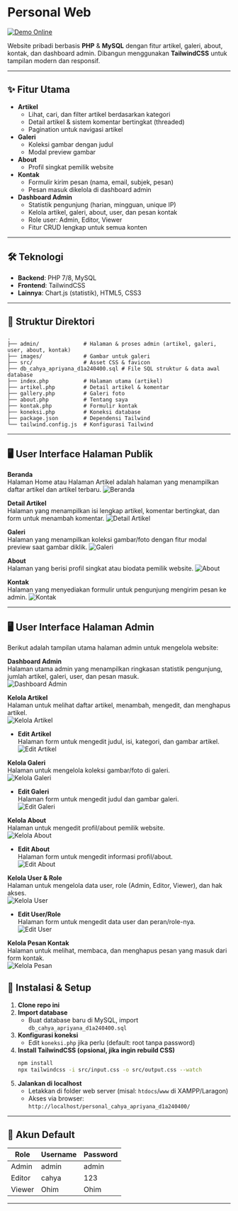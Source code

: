 # Personal Web

[![Demo Online](https://img.shields.io/badge/Live%20Demo-codemind.id%2Fartikel-blue?style=for-the-badge)](https://codemind.id/artikel/)

Website pribadi berbasis **PHP** & **MySQL** dengan fitur artikel, galeri, about, kontak, dan dashboard admin. Dibangun menggunakan **TailwindCSS** untuk tampilan modern dan responsif.

---

## ✨ Fitur Utama

- **Artikel**
  - Lihat, cari, dan filter artikel berdasarkan kategori
  - Detail artikel & sistem komentar bertingkat (threaded)
  - Pagination untuk navigasi artikel
- **Galeri**
  - Koleksi gambar dengan judul
  - Modal preview gambar
- **About**
  - Profil singkat pemilik website
- **Kontak**
  - Formulir kirim pesan (nama, email, subjek, pesan)
  - Pesan masuk dikelola di dashboard admin
- **Dashboard Admin**
  - Statistik pengunjung (harian, mingguan, unique IP)
  - Kelola artikel, galeri, about, user, dan pesan kontak
  - Role user: Admin, Editor, Viewer
  - Fitur CRUD lengkap untuk semua konten

---

## 🛠️ Teknologi

- **Backend**: PHP 7/8, MySQL
- **Frontend**: TailwindCSS
- **Lainnya**: Chart.js (statistik), HTML5, CSS3

---

## 📁 Struktur Direktori

```
.
├── admin/              # Halaman & proses admin (artikel, galeri, user, about, kontak)
├── images/             # Gambar untuk galeri
├── src/                # Asset CSS & favicon
├── db_cahya_apriyana_d1a240400.sql # File SQL struktur & data awal database
├── index.php           # Halaman utama (artikel)
├── artikel.php         # Detail artikel & komentar
├── gallery.php         # Galeri foto
├── about.php           # Tentang saya
├── kontak.php          # Formulir kontak
├── koneksi.php         # Koneksi database
├── package.json        # Dependensi Tailwind
└── tailwind.config.js  # Konfigurasi Tailwind
```

---

## 🖥️ User Interface Halaman Publik

**Beranda**  
Halaman Home atau Halaman Artikel adalah halaman yang menampilkan daftar artikel dan artikel terbaru.
![Beranda](link-gambar-beranda)

**Detail Artikel**  
Halaman yang menampilkan isi lengkap artikel, komentar bertingkat, dan form untuk menambah komentar.
![Detail Artikel](link-gambar-artikel)

**Galeri**  
Halaman yang menampilkan koleksi gambar/foto dengan fitur modal preview saat gambar diklik.
![Galeri](link-gambar-galeri)

**About**  
Halaman yang berisi profil singkat atau biodata pemilik website.
![About](link-gambar-about)

**Kontak**  
Halaman yang menyediakan formulir untuk pengunjung mengirim pesan ke admin.
![Kontak](link-gambar-kontak)

---

## 🖥️ User Interface Halaman Admin

Berikut adalah tampilan utama halaman admin untuk mengelola website:

**Dashboard Admin**  
Halaman utama admin yang menampilkan ringkasan statistik pengunjung, jumlah artikel, galeri, user, dan pesan masuk.  
![Dashboard Admin](link-gambar-dashboard-admin)

**Kelola Artikel**  
Halaman untuk melihat daftar artikel, menambah, mengedit, dan menghapus artikel.  
![Kelola Artikel](link-gambar-kelola-artikel)

- **Edit Artikel**  
  Halaman form untuk mengedit judul, isi, kategori, dan gambar artikel.  
  ![Edit Artikel](link-gambar-edit-artikel)

**Kelola Galeri**  
Halaman untuk mengelola koleksi gambar/foto di galeri.  
![Kelola Galeri](link-gambar-kelola-galeri)

- **Edit Galeri**  
  Halaman form untuk mengedit judul dan gambar galeri.  
  ![Edit Galeri](link-gambar-edit-galeri)

**Kelola About**  
Halaman untuk mengedit profil/about pemilik website.  
![Kelola About](link-gambar-kelola-about)

- **Edit About**  
  Halaman form untuk mengedit informasi profil/about.  
  ![Edit About](link-gambar-edit-about)

**Kelola User & Role**  
Halaman untuk mengelola data user, role (Admin, Editor, Viewer), dan hak akses.  
![Kelola User](link-gambar-kelola-user)

- **Edit User/Role**  
  Halaman form untuk mengedit data user dan peran/role-nya.  
  ![Edit User](link-gambar-edit-user)

**Kelola Pesan Kontak**  
Halaman untuk melihat, membaca, dan menghapus pesan yang masuk dari form kontak.  
![Kelola Pesan](link-gambar-kelola-pesan)

## 🚀 Instalasi & Setup

1. **Clone repo ini**
2. **Import database**
   - Buat database baru di MySQL, import `db_cahya_apriyana_d1a240400.sql`
3. **Konfigurasi koneksi**
   - Edit `koneksi.php` jika perlu (default: root tanpa password)
4. **Install TailwindCSS (opsional, jika ingin rebuild CSS)**
   ```bash
   npm install
   npx tailwindcss -i src/input.css -o src/output.css --watch
   ```
5. **Jalankan di localhost**
   - Letakkan di folder web server (misal: `htdocs`/`www` di XAMPP/Laragon)
   - Akses via browser: `http://localhost/personal_cahya_apriyana_d1a240400/`

---

## 👤 Akun Default

| Role   | Username | Password |
| ------ | -------- | -------- |
| Admin  | admin    | admin    |
| Editor | cahya    | 123      |
| Viewer | Ohim     | Ohim     |

---
